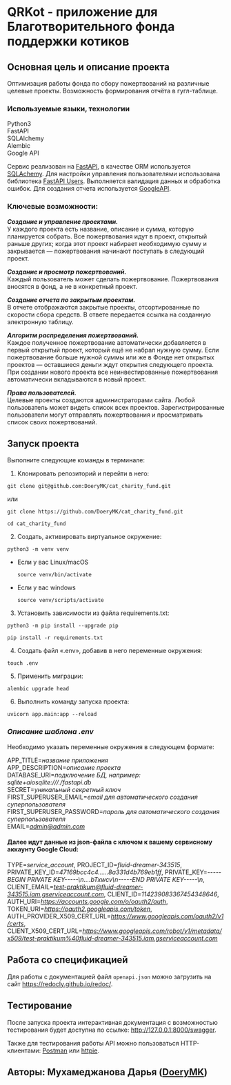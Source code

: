 # QRKot - приложение для Благотворительного фонда поддержки котиков

## **Основная цель и описание проекта**
Оптимизация работы фонда по сбору пожертвований на различные целевые проекты.
Возможность формирования отчёта в гугл-таблице.

### **Используемые языки, технологии**
Python3  
FastAPI  
SQLAlchemy  
Alembic  
Google API  

Сервис реализован на [FastAPI](https://fastapi.tiangolo.com), 
в качестве ORM используется [SQLAchemy](https://docs.sqlalchemy.org/en/14/index.html).
Для настройки управления пользователями использована библиотека 
[FastAPI Users](https://fastapi-users.github.io/fastapi-users/10.0/).
Выполняется валидация данных и обработка ошибок.
Для создания отчета используется [GoogleAPI](https://developers.google.cn/identity/protocols/oauth2/scopes?hl=ru#sheets).

### **Ключевые возможности:** 

***Создание и управление проектами.***  
У каждого проекта есть название, описание и сумма, которую планируется собрать.
Все пожертвования идут в проект, открытый раньше других; 
когда этот проект набирает необходимую сумму и закрывается — 
пожертвования начинают поступать в следующий проект.   

***Создание и просмотр пожертвований.***   
Каждый пользователь может сделать пожертвование. 
Пожертвования вносятся в фонд, а не в конкретный проект. 

***Создание отчета по закрытым проектам.***   
В отчете отображаются закрытые проекты, отсортированные по 
скорости сбора средств. В ответе передается ссылка на созданную электронную таблицу.

***Алгоритм распределения пожертвований.***   
Каждое полученное пожертвование автоматически добавляется в первый открытый проект, 
который ещё не набрал нужную сумму. Если пожертвование больше нужной суммы или 
же в Фонде нет открытых проектов — оставшиеся деньги ждут открытия следующего проекта. 
При создании нового проекта все неинвестированные пожертвования автоматически 
вкладываются в новый проект.

***Права пользователей.***  
Целевые проекты создаются администраторами сайта. 
Любой пользователь может видеть список всех проектов.
Зарегистрированные пользователи могут отправлять пожертвования и просматривать 
список своих пожертвований.


## **Запуск проекта**
Выполните следующие команды в терминале:

1. Клонировать репозиторий и перейти в него:
```
git clone git@github.com:DoeryMK/cat_charity_fund.git
```
или
```
git clone https://github.com/DoeryMK/cat_charity_fund.git
```
```
cd cat_charity_fund
```
2. Создать, активировать виртуальное окружение:

```
python3 -m venv venv
```

* Если у вас Linux/macOS

    ```
    source venv/bin/activate
    ```

* Если у вас windows

    ```
    source venv/scripts/activate
    ```

3. Установить зависимости из файла requirements.txt:

```
python3 -m pip install --upgrade pip
```

```
pip install -r requirements.txt
```
4.  Создать файл «.env», добавив в него переменные окружения:
```
touch .env
```
5. Применить миграции:
```
alembic upgrade head 
```

6. Выполнить команду запуска проекта:
```
uvicorn app.main:app --reload
```

### _Описание шаблона .env_
Необходимо указать переменные окружения в следующем формате:

APP_TITLE=*название приложения*  
APP_DESCRIPTION=*описание проекта*    
DATABASE_URI=*подключение БД, например: sqlite+aiosqlite:///./fastapi.db*   
SECRET=*уникальный секретный ключ*  
FIRST_SUPERUSER_EMAIL=*email для автоматического создания суперпользователя*  
FIRST_SUPERUSER_PASSWORD=*пароль для автоматического создания суперпользователя*  
EMAIL=*admin@admin.com*

#### Далее идут данные из json-файла с ключом к вашему сервисному аккаунту Google Cloud: ####
TYPE=*service_account*,
PROJECT_ID=*fluid-dreamer-343515*,
PRIVATE_KEY_ID=*47169bcc4c4......8a331d4b769eb1ff*,
PRIVATE_KEY=*-----BEGIN PRIVATE KEY-----\n....bTxwcv\n-----END PRIVATE KEY-----\n*,
CLIENT_EMAIL=*test-praktikum@fluid-dreamer-343515.iam.gserviceaccount.com*,
CLIENT_ID=*114239083367454348646*,
AUTH_URI=*https://accounts.google.com/o/oauth2/auth*,
TOKEN_URI=*https://oauth2.googleapis.com/token*,
AUTH_PROVIDER_X509_CERT_URL=*https://www.googleapis.com/oauth2/v1/certs*,
CLIENT_X509_CERT_URL=*https://www.googleapis.com/robot/v1/metadata/x509/test-praktikum%40fluid-dreamer-343515.iam.gserviceaccount.com*


## **Работа со спецификацией**
Для работы с документацией файл ```openapi.json``` можно загрузить 
на сайт https://redocly.github.io/redoc/. 

## **Тестирование**
После запуска проекта интерактивная документация с возможностью тестирования 
будет доступна по ссылке: http://127.0.0.1:8000/swagger.

Также для тестирования работы API можно пользоваться 
HTTP-клиентами: [Postman](https://www.postman.com) или [httpie](https://httpie.io). 


## Авторы: Мухамеджанова Дарья ([DoeryMK](https://github.com/DoeryMK)) 